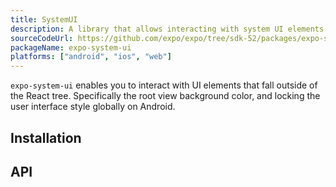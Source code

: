 ```yaml
---
title: SystemUI
description: A library that allows interacting with system UI elements.
sourceCodeUrl: https://github.com/expo/expo/tree/sdk-52/packages/expo-system-ui
packageName: expo-system-ui
platforms: ["android", "ios", "web"]
---
```


`expo-system-ui` enables you to interact with UI elements that fall outside of the React tree. Specifically the root view background color, and locking the user interface style globally on Android.

## Installation

## API

```js

```
